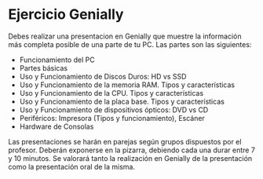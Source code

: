 # Ejercicio Genially

Debes realizar una presentacion en Genially que muestre la información más completa posible de una parte de tu PC. Las partes son las siguientes:

- Funcionamiento del PC
- Partes básicas
- Uso y Funcionamiento de Discos Duros: HD vs SSD
- Uso y Funcionamiento de la memoria RAM. Tipos y características
- Uso y Funcionamiento de la CPU. Tipos y características
- Uso y Funcionamiento de la placa base. Tipos y características
- Uso y Funcionamiento de dispositivos ópticos: DVD vs CD
- Periféricos: Impresora (Tipos y funcionamiento), Escáner
- Hardware de Consolas

Las presentaciones se harán en parejas según grupos dispuestos por el profesor. Deberán exponerse en la pizarra, debiendo cada una durar entre 7 y 10 minutos. Se valorará tanto la realización en Genially de la presentación como la presentación oral de la misma.
